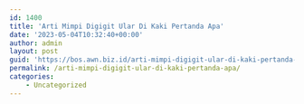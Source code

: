 ```yaml
---
id: 1400
title: 'Arti Mimpi Digigit Ular Di Kaki Pertanda Apa'
date: '2023-05-04T10:32:40+00:00'
author: admin
layout: post
guid: 'https://bos.awn.biz.id/arti-mimpi-digigit-ular-di-kaki-pertanda-apa/'
permalink: /arti-mimpi-digigit-ular-di-kaki-pertanda-apa/
categories:
    - Uncategorized
---
```


